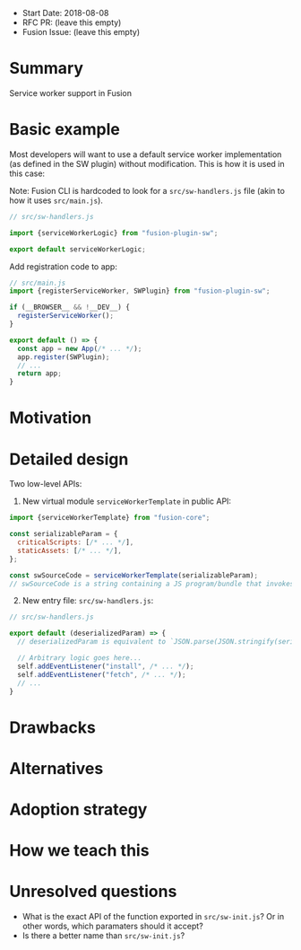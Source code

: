 * Start Date: 2018-08-08
* RFC PR: (leave this empty)
* Fusion Issue: (leave this empty)

# Summary

Service worker support in Fusion

# Basic example

Most developers will want to use a default service worker implementation (as defined in the SW plugin) without modification. This is how it is used in this case:

Note: Fusion CLI is hardcoded to look for a `src/sw-handlers.js` file (akin to how it uses `src/main.js`).
```js
// src/sw-handlers.js

import {serviceWorkerLogic} from "fusion-plugin-sw";

export default serviceWorkerLogic;
```

Add registration code to app:
```js
// src/main.js
import {registerServiceWorker, SWPlugin} from "fusion-plugin-sw";

if (__BROWSER__ && !__DEV__) {
  registerServiceWorker();
}

export default () => {
  const app = new App(/* ... */);
  app.register(SWPlugin);
  // ...
  return app;
}

```

# Motivation

<!--
Why are we doing this? What use cases does it support? What is the expected
outcome?

Please focus on explaining the motivation so that if this RFC is not accepted,
the motivation could be used to develop alternative solutions. In other words,
enumerate the constraints you are trying to solve without coupling them too
closely to the solution you have in mind.
-->

# Detailed design

Two low-level APIs:

1) New virtual module `serviceWorkerTemplate` in public API:

```js
import {serviceWorkerTemplate} from "fusion-core";

const serializableParam = {
  criticalScripts: [/* ... */],
  staticAssets: [/* ... */],
};

const swSourceCode = serviceWorkerTemplate(serializableParam);
// swSourceCode is a string containing a JS program/bundle that invokes the default exported function from "src/sw-handlers.js" with `serializableParam`
```

2) New entry file: `src/sw-handlers.js`:
```js
// src/sw-handlers.js

export default (deserializedParam) => {
  // deserializedParam is equivalent to `JSON.parse(JSON.stringify(serializableParam))`

  // Arbitrary logic goes here...
  self.addEventListener("install", /* ... */);
  self.addEventListener("fetch", /* ... */);
  // ...
}
```

<!--
This is the bulk of the RFC. Explain the design in enough detail for somebody
familiar with Fusion to understand, and for somebody familiar with the
implementation to implement. This should get into specifics and corner-cases,
and include examples of how the feature is used. Any new terminology should be
defined here.
-->

# Drawbacks

<!--
Why should we _not_ do this? Please consider:

* implementation cost, both in term of code size and complexity
* whether the proposed feature can be implemented in user space
* the impact on teaching people Fusion
* integration of this feature with other existing and planned features
* cost of migrating existing Fusion applications (is it a breaking change?)

There are tradeoffs to choosing any path. Attempt to identify them here.
-->

# Alternatives

<!--
What other designs have been considered? What is the impact of not doing this?
-->

# Adoption strategy

<!--
If we implement this proposal, how will existing Fusion developers adopt it? Is
this a breaking change? Can we write a codemod? Should we coordinate with
other projects or libraries?
-->

# How we teach this

<!--
What names and terminology work best for these concepts and why? How is this
idea best presented? As a continuation of existing Fusion patterns?

Would the acceptance of this proposal mean the Fusion documentation must be
re-organized or altered? Does it change how Fusion is taught to new developers
at any level?

How should this feature be taught to existing Fusion developers?
-->

# Unresolved questions

- What is the exact API of the function exported in `src/sw-init.js`? Or in other words, which paramaters should it accept?
- Is there a better name than `src/sw-init.js`?
